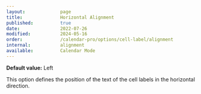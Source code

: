 ```yaml
---
layout:             page
title:              Horizontal Alignment
published:          true
date:               2022-07-26
modified:           2024-05-16
order:              /calendar-pro/options/cell-label/alignment
internal:           alignment
available:          Calendar Mode
---
```

**Default value:** Left

This option defines the position of the text of the cell labels in the horizontal direction.
